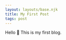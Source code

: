```yaml
---
layout: layouts/base.njk
title: My First Post
tags: post
---
```


Hello 👋 This is my first blog. 

<!-- <mark>Test</mark> -->
